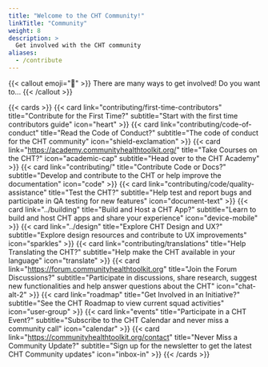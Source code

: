 ```yaml
---
title: "Welcome to the CHT Community!"
linkTitle: "Community"
weight: 8
description: >
  Get involved with the CHT community
aliases:
  - /contribute
---
```


{{< callout emoji="👋" >}}
  There are many ways to get involved! Do you want to...
{{< /callout >}}

{{< cards >}}
  {{< card link="contributing/first-time-contributors" title="Contribute for the First Time?" subtitle="Start with the first time contributors guide" icon="heart" >}}
  {{< card link="contributing/code-of-conduct" title="Read the Code of Conduct?" subtitle="The code of conduct for the CHT community" icon="shield-exclamation" >}}
  {{< card link="https://academy.communityhealthtoolkit.org/" title="Take Courses on the CHT?" icon="academic-cap" subtitle="Head over to the CHT Academy" >}}
  {{< card link="contributing/" title="Contribute Code or Docs?" subtitle="Develop and contribute to the CHT or help improve the documentation" icon="code" >}}
  {{< card link="contributing/code/quality-assistance" title="Test the CHT?" subtitle="Help test and report bugs and participate in QA testing for new features" icon="document-text" >}}
  {{< card link="../building" title="Build and Host a CHT App?" subtitle="Learn to build and host CHT apps and share your experience" icon="device-mobile" >}}
  {{< card link="../design" title="Explore CHT Design and UX?" subtitle="Explore design resources and contribute to UX improvements" icon="sparkles" >}}
  {{< card link="contributing/translations" title="Help Translating the CHT?" subtitle="Help make the CHT available in your language" icon="translate" >}}
  {{< card link="https://forum.communityhealthtoolkit.org" title="Join the Forum Discussions?" subtitle="Participate in discussions, share research, suggest new functionalities and help answer questions about the CHT" icon="chat-alt-2" >}}
  {{< card link="roadmap" title="Get Involved in an Initiative?" subtitle="See the CHT Roadmap to view current squad activities" icon="user-group" >}}
  {{< card link="events" title="Participate in a CHT Event?" subtitle="Subscribe to the CHT Calendar and never miss a community call" icon="calendar" >}}
  {{< card link="https://communityhealthtoolkit.org/contact" title="Never Miss a Community Update?" subtitle="Sign up for the newsletter to get the latest CHT Community updates" icon="inbox-in" >}}
{{< /cards >}}
